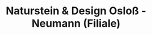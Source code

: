 ---
title: "Naturstein & Design Osloß - Neumann (Filiale)"
url: /osloss/naturstein-und-design-osloss-neumann-filiale/
shop: Allgemein
---